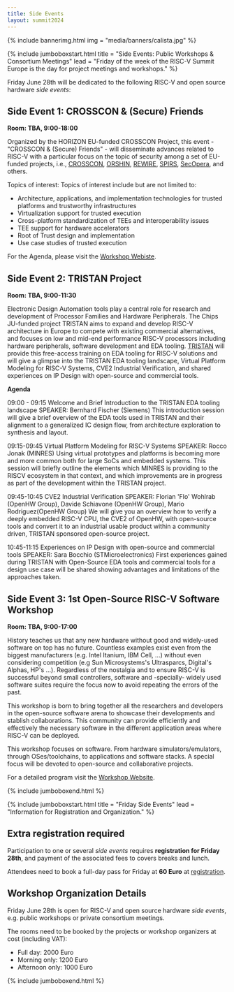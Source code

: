 ```yaml
---
title: Side Events
layout: summit2024
---
```


{% include bannerimg.html
    img = "media/banners/calista.jpg"
%}

{% include jumboboxstart.html
    title = "Side Events: Public Workshops & Consortium Meetings"
    lead = "Friday of the week of the RISC-V Summit Europe is the day for project meetings and workshops."
%}

Friday June 28th will be dedicated to the following RISC-V and open source hardware *side events*: 

## Side Event 1: CROSSCON & (Secure) Friends

**Room: TBA, 9:00-18:00**
   
Organized by the HORIZON EU-funded CROSSCON Project, this event - "CROSSCON & (Secure) Friends" - will disseminate advances related to RISC-V with a particular focus on the topic of security among a set of EU-funded projects, i.e., [CROSSCON](https://crosscon.eu), [ORSHIN](https://horizon-orshin.eu/), [REWIRE](https://rewireproject.eu/), [SPIRS](https://www.spirs-project.eu/), [SecOpera](https://secopera.eu/), and others.

Topics of interest:
Topics of interest include but are not limited to:
* Architecture, applications, and implementation technologies for trusted platforms and trustworthy infrastructures
* Virtualization support for trusted execution
* Cross-platform standardization of TEEs and interoperability issues
* TEE support for hardware accelerators
* Root of Trust design and implementation
* Use case studies of trusted execution

For the Agenda, please visit the [Workshop Webiste](https://crosscon.eu/events/crosscon-secure-friends).


## Side Event 2: TRISTAN Project

**Room: TBA, 9:00-11:30**

Electronic Design Automation tools play a central role for research and development of Processor Families and Hardware Peripherals. The Chips JU-funded project TRISTAN aims to expand and develop RISC-V architecture in Europe to compete with existing commercial alternatives, and focuses on low and mid-end performance RISC-V processors including hardware peripherals, software development and EDA tooling. [TRISTAN](https://tristan-project.eu/) will provide this free-access training on EDA tooling for RISC-V solutions and will give a glimpse into the TRISTAN EDA tooling landscape, Virtual Platform Modeling for RISC-V Systems, CVE2 Industrial Verification, and shared experiences on IP Design with open-source and commercial tools.
   
**Agenda**
 
09:00 - 09:15 Welcome and Brief Introduction to the TRISTAN EDA tooling landscape
SPEAKER: Bernhard Fischer (Siemens)
This introduction session will give a brief overview of the EDA tools used in TRISTAN and their alignment to a generalized IC design flow, from architecture exploration to synthesis and layout.
 
09:15-09:45 Virtual Platform Modeling for RISC-V Systems
SPEAKER: Rocco Jonak (MINRES)
Using virtual prototypes and platforms is becoming more and more common both for large SoCs and embedded systems. This session will briefly outline the elements which MINRES is providing to the RISCV ecosystem in that context, and which improvements are in progress as part of the development within the TRISTAN project.
 
09:45-10:45 CVE2 Industrial Verification
SPEAKER: Florian 'Flo' Wohlrab (OpenHW Group), Davide Schiavone (OpenHW Group), Mario Rodriguez(OpenHW Group) 
We will give you an overview how to verify a deeply embedded RISC-V CPU, the CVE2 of OpenHW, with open-source tools and convert it to an industrial usable product within a 
community driven, TRISTAN sponsored open-source project.
 
10:45-11:15 Experiences on IP Design with open-source and commercial tools
SPEAKER: Sara Bocchio (STMicroelectronics)
First experiences gained during TRISTAN with Open-Source EDA tools and commercial tools for a design use case will be shared showing advantages and limitations of the approaches taken.


## Side Event 3: 1st Open-Source RISC-V Software Workshop

**Room: TBA, 9:00-17:00**

History teaches us that any new hardware without good and widely-used software on top has no future. Countless examples exist even from the biggest manufacturers (e.g. Intel Itanium, IBM Cell, ...) without even considering competition (e.g Sun Microsystems's Ultrasparcs, Digital's Alphas, HP's ...). Regardless of the nostalgia and to ensure RISC-V is successful beyond small controllers, software and -specially- widely used software suites require the focus now to avoid repeating the errors of the past.

This workshop is born to bring together all the researchers and developers in the open-source software arena to showcase their developments and stablish collaborations. This community can provide efficiently and effectively the necessary software in the different application areas where RISC-V can be deployed.

This workshop focuses on software. From hardware simulators/emulators, through OSes/toolchains, to applications and software stacks. A special focus will be devoted to open-source and collaborative projects.

For a detailed program visit the [Workshop Website](https://www.vitamin-v.eu/OpenSourceWorkshop).

{% include jumboboxend.html %}


{% include jumboboxstart.html
    title = "Friday Side Events"
    lead = "Information for Registration and Organization."
%}

## Extra registration required

Participation to one or several *side events* requires **registration
for Friday 28th**, and payment of the associated fees to covers breaks
and lunch.

Attendees need to book a full-day pass for Friday at **60 Euro** at
[registration](registration).

## Workshop Organization Details

Friday June 28th is open for RISC-V and open source hardware
*side events*, e.g. public workshops or private consortium meetings.

The rooms need to be booked by the projects or workshop organizers at cost (including VAT):

- Full day: 2000 Euro
- Morning only: 1200 Euro
- Afternoon only: 1000 Euro

{% include jumboboxend.html %}
